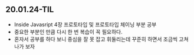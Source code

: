 ## 20.01.24-TIL

- Inside Javasript 4장 프로토타입 및 프로토타입 체이닝 부분 공부
- 중요한 부분인 만큼 다시 한 번 복습이 꼭 필요하다.
- 혼자서 공부를 하다 보니 중심을 잘 못 잡고 휘둘리는데 꾸준히 하면서 조금씩 고쳐나가 보자
